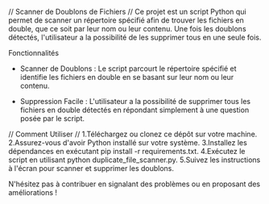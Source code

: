 // Scanner de Doublons de Fichiers // 
Ce projet est un script Python qui permet de scanner un répertoire spécifié afin de trouver les fichiers en double, que ce soit par leur nom ou leur contenu. Une fois les doublons détectés, l'utilisateur a la possibilité de les supprimer tous en une seule fois.

Fonctionnalités
  - Scanner de Doublons : Le script parcourt le répertoire spécifié et identifie les fichiers en double en se basant sur leur nom ou leur contenu.

  - Suppression Facile : L'utilisateur a la possibilité de supprimer tous les fichiers en double détectés en répondant simplement à une question posée par le script.

 // Comment Utiliser // 
1.Téléchargez ou clonez ce dépôt sur votre machine.
2.Assurez-vous d'avoir Python installé sur votre système.
3.Installez les dépendances en exécutant pip install -r requirements.txt.
4.Exécutez le script en utilisant python duplicate_file_scanner.py.
5.Suivez les instructions à l'écran pour scanner et supprimer les doublons.

N'hésitez pas à contribuer en signalant des problèmes ou en proposant des améliorations !
